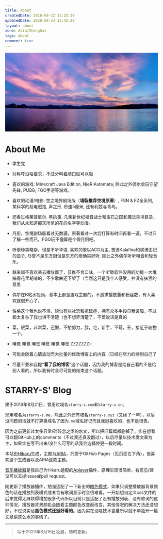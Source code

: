 ```yaml
---
title: About
createdDate: 2016-08-22 13:25:30
updatedDate: 2020-08-24 13:42:28
layout: about
zone: Asia/Shanghai
tags: about
comment: true
---
```


!["West Lake"](images/westlake.jpg "West Lake")

# About Me

 * 学生党

 * 对称呼没啥要求，不过分叫着顺口就可以啦

 * 喜欢的游戏: Minecraft Java Edition, NieR:Automata; 除此之外偶尔会玩守望先锋, PUBG, FGO手游等游戏。

 * 喜欢的动漫/电影: 空之境界剧场版（**墙裂推荐空境原著**）, FSN & FZ全系列, 某科学的超电磁炮, 声之形, 秒速5厘米, 还有利兹与青鸟。

 * 还看过格莱普尼尔, 黑执事, 几集新世纪福音战士和宝石之国和魔法禁书目录，我们从未知道那天所见的花的名字等动漫。

 * 月厨，空境剧场版看过无数遍，原著看过一次后打算有时间再看一遍，不过只了解一些而已，FGO玩不懂算是个假月厨吧。

 * 听歌种类略杂，但是不听华语. 喜欢的歌以ACG为主, 首选Kalafina和梶浦由記的曲子, 尽管不是东方厨但是东方的歌确实好听, 除此之外偶尔听听电音和轻音乐。

 * 越来越不喜欢某云播放器了，日推不合口味，一个听歌软件没用的功能一大堆搞得花里胡哨的，不少歌曲还下架了（当然这只是我个人感受，并没有抹黑的意思

 * 偶尔在B站水视频，基本上都是游戏主题的，不追求播放量和粉丝数，有人喜欢就很开心了。

 * 性格这个我也说不清，貌似有些社恐和拖延症，拥有众多手段自我设障，不过都太复杂了我也讲不清楚（也不想弄清楚了，不爱说话是真的

 * 菜，很菜，非常菜，还懒，不想努力，胖，宅，新手，不萌，丑，接近于废物一个。

 * 睡觉 睡觉 睡觉 睡觉 睡觉 睡觉 ZZZZZZZ~

 * 可能会随着心情波动而大批量的修改博客上的内容（已经在尽力的控制自己了

 * 尽量不要和我提“**看了我的博客**”这个话题，因为我的博客是给自己看的不是给别人看的，所以我有时会尽可能的结束这个话题。

# STARRY-S' Blog

建于2016年8月21日，曾用过域名`starry-s.com`和`starry-s.cn`。

现用域名为`starry-s.me`，除此之外还有域名`starry-s.xyz`（又续了一年），以后没问题的话就不打算换域名了因为`.me`域名好记而且我挺喜欢的，也不是很贵。

因为之前更新过太多日常/碎碎念之类的水文，所以把旧篇幅都删掉了，实在想看可以翻GitHub上的comments（不过我还真没翻过），以后尽量以技术类文章为主，如果实在写不出来/没什么可写的话我会选择停更一段时间。

本站由[Hikaru](https://hikaru.alynx.one/)生成，主题为[ARIA](https://github.com/AlynxZhou/hikaru-theme-aria)，托管于GitHub Pages（见页面右下角），很喜欢这个生成器以及ARIA这款主题。

[音乐播放器](https://github.com/STARRY-S/hikaru-generator-aplayer)是我自己为Hikaru适配的[Aplayer](https://github.com/MoePlayer/APlayer)插件，原理实现很简单，有意见/建议可以去提issue或pull request。

刚更新了播放器插件，勉强适配了一下新出的[暗色模式](https://sh.alynx.one/posts/Dark-Mode-in-Theme/)，如果只调整播放器背景颜色的话在播放列表模式或者含有歌词显示时会很难看，一开始想自定义css文件的后来觉得太麻烦得增加很多代码所以目前只是适配了没有播放列表、没有歌词的这种情况，播放器背景颜色会随着主题颜色改变而改变，其他情况的解决方法还没想好，不过说实话**黑色模式还挺好看的**。因为实在没啥技术含量所以就不单独开一篇文章讲这么水的事情了。

----

<!--aplayer
{
    "name": "尼尔机械纪元 Nier Automata - Soundtrack Medley",
    "artist": "Animenz",
    "theme": "#F6890E",
    "url": "https://music.starry-s.me/music/0f0e_0758_070b_8de6859a81025aae1e540aed59439f48.m4a",
    "cover": "https://music.starry-s.me/music/cover/109951163092751719.jpg"
}
-->

> 写于2020年8月16日凌晨，随时更新。


